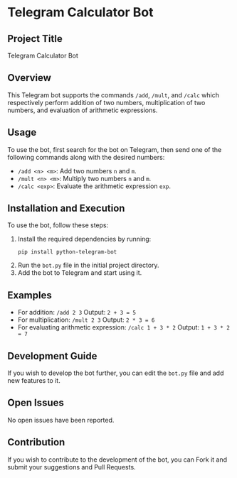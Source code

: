 # Telegram Calculator Bot

## Project Title
Telegram Calculator Bot

## Overview
This Telegram bot supports the commands `/add`, `/mult`, and `/calc` which respectively perform addition of two numbers, multiplication of two numbers, and evaluation of arithmetic expressions.

## Usage
To use the bot, first search for the bot on Telegram, then send one of the following commands along with the desired numbers:
- `/add <n> <m>`: Add two numbers `n` and `m`.
- `/mult <n> <m>`: Multiply two numbers `n` and `m`.
- `/calc <exp>`: Evaluate the arithmetic expression `exp`.

## Installation and Execution
To use the bot, follow these steps:
1. Install the required dependencies by running:
    ```
    pip install python-telegram-bot
    ```
2. Run the `bot.py` file in the initial project directory.
3. Add the bot to Telegram and start using it.

## Examples
- For addition: `/add 2 3` Output: `2 + 3 = 5`
- For multiplication: `/mult 2 3` Output: `2 * 3 = 6`
- For evaluating arithmetic expression: `/calc 1 + 3 * 2` Output: `1 + 3 * 2 = 7`

## Development Guide
If you wish to develop the bot further, you can edit the `bot.py` file and add new features to it.

## Open Issues
No open issues have been reported.

## Contribution
If you wish to contribute to the development of the bot, you can Fork it and submit your suggestions and Pull Requests.
